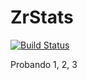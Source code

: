 # ZrStats
[![Build Status](https://travis-ci.org/ZR-TECDI/zrstats.svg?branch=master)](https://travis-ci.org/ZR-TECDI/zrstats)

Probando 1, 2, 3